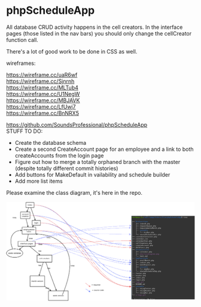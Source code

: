 # phpScheduleApp

<p>All database CRUD activity happens in the cell creators. In the interface pages (those listed in the nav bars) you should only change the cellCreator function call. </p>
<p>There's a lot of good work to be done in CSS as well.</p>
wireframes:

https://wireframe.cc/uaR6wf<br/>
https://wireframe.cc/Sjnrnh<br/>
https://wireframe.cc/MLTub4<br/>
https://wireframe.cc/U1NegW<br/>
https://wireframe.cc/MBJAVK<br/>
https://wireframe.cc/LfUwj7<br/>
https://wireframe.cc/BnNRX5<br/>

https://github.com/SoundsProfessional/phpScheduleApp
<br>
STUFF TO DO:
<ul><li>
Create the database schema
</li><li>
Create a second CreateAccount page for an employee and a link to both createAccounts from the login page
</li><li>
Figure out how to merge a totally orphaned branch with the master (despite totally different commit histories)
</li><li>
Add buttons for MakeDefault in vailability and schedule builder
</li><li>
Add more list items
</li>
</ul>

Please examine the class diagram, it's here in the repo.<br/><br/>
<img src="phpclassdiagram.png" />
